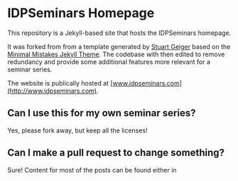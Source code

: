 # IDPSeminars Homepage

This repository is a Jekyll-based site that hosts the IDPSeminars homepage.

It  was forked from from a template generated by [Stuart Geiger](https://github.com/staeiou) based on the [Minimal Mistakes Jekyll Theme](https://mmistakes.github.io/minimal-mistakes/). The codebase with then edited to remove redundancy and provide some additional features more relevant for a seminar series.

The website is publically hosted at [www.idpseminars.com](http://www.idpseminars.com).

## Can I use this for my own seminar series?
Yes, please fork away, but keep all the licenses!

## Can I make a pull request to change something?
Sure! Content for most of the posts can be found either in 